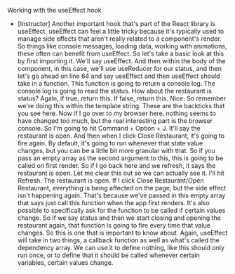 Working with the useEffect hook
- [Instructor] Another important hook that's part of the React library is useEffect. useEffect can feel a little tricky because it's typically used to manage side effects that aren't really related to a component's render. So things like console messages, loading data, working with animations, these often can benefit from useEffect. So let's take a basic look at this by first importing it. We'll say useEffect. And then within the body of the component, in this case, we'll use useReducer for our status, and then let's go ahead on line 64 and say useEffect and then useEffect should take in a function. This function is going to return a console log. The console log is going to read the status. How about the restaurant is status? Again, if true, return this. If false, return this. Nice. So remember we're doing this within the template string. These are the backticks that you see here. Now if I go over to my browser here, nothing seems to have changed too much, but the real interesting part is the browser console. So I'm going to hit Command + Option + J. It'll say the restaurant is open. And then when I click Close Restaurant, it's going to fire again. By default, it's going to run whenever that state value changes, but you can be a little bit more granular with that. So if you pass an empty array as the second argument to this, this is going to be called on first render. So if I go back here and we refresh, it says the restaurant is open. Let me clear this out so we can actually see it. I'll hit Refresh. The restaurant is open. If I click Close Restaurant/Open Restaurant, everything is being affected on the page, but the side effect isn't happening again. That's because we've passed in this empty array that says just call this function when the app first renders. It's also possible to specifically ask for the function to be called if certain values change. So if we say status and then we start closing and opening the restaurant again, that function is going to fire every time that value changes. So this is one that is important to know about. Again, useEffect will take in two things, a callback function as well as what's called the dependency array. We can use it to define nothing, like this should only run once, or to define that it should be called whenever certain variables, certain values change.